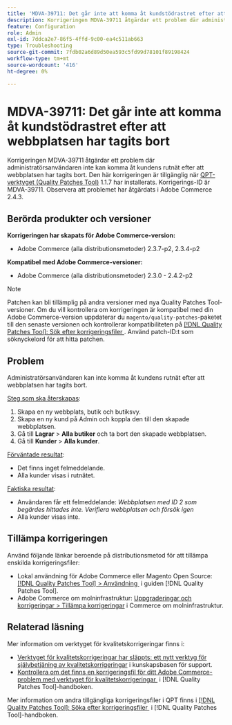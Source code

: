 ```yaml
---
title: 'MDVA-39711: Det går inte att komma åt kundstödrastret efter att webbplatsen har tagits bort'
description: Korrigeringen MDVA-39711 åtgärdar ett problem där administratörsanvändaren inte kan komma åt kundens rutnät efter att webbplatsen har tagits bort. Den här korrigeringen är tillgänglig när [QPT-verktyget (Quality Patches Tool)](https://experienceleague.adobe.com/sv/docs/commerce-operations/tools/quality-patches-tool/quality-patches-tool-to-self-serve-quality-patches) 1.1.7 är installerat. Korrigerings-ID är MDVA-39711. Observera att problemet har åtgärdats i Adobe Commerce 2.4.3.
feature: Configuration
role: Admin
exl-id: 7ddca2e7-86f5-4ffd-9c00-ea4c511ab663
type: Troubleshooting
source-git-commit: 7fdb02a6d89d50ea593c5fd99d78101f89198424
workflow-type: tm+mt
source-wordcount: '416'
ht-degree: 0%

---
```


# MDVA-39711: Det går inte att komma åt kundstödrastret efter att webbplatsen har tagits bort

Korrigeringen MDVA-39711 åtgärdar ett problem där administratörsanvändaren inte kan komma åt kundens rutnät efter att webbplatsen har tagits bort. Den här korrigeringen är tillgänglig när [QPT-verktyget (Quality Patches Tool)](https://experienceleague.adobe.com/sv/docs/commerce-operations/tools/quality-patches-tool/quality-patches-tool-to-self-serve-quality-patches) 1.1.7 har installerats. Korrigerings-ID är MDVA-39711. Observera att problemet har åtgärdats i Adobe Commerce 2.4.3.

## Berörda produkter och versioner

**Korrigeringen har skapats för Adobe Commerce-version:**

* Adobe Commerce (alla distributionsmetoder) 2.3.7-p2, 2.3.4-p2

**Kompatibel med Adobe Commerce-versioner:**

* Adobe Commerce (alla distributionsmetoder) 2.3.0 - 2.4.2-p2

>[!NOTE]
>
>Patchen kan bli tillämplig på andra versioner med nya Quality Patches Tool-versioner. Om du vill kontrollera om korrigeringen är kompatibel med din Adobe Commerce-version uppdaterar du `magento/quality-patches`-paketet till den senaste versionen och kontrollerar kompatibiliteten på [[!DNL Quality Patches Tool]: Sök efter korrigeringsfiler &#x200B;](https://experienceleague.adobe.com/sv/docs/commerce-operations/tools/quality-patches-tool/quality-patches-tool-to-self-serve-quality-patches). Använd patch-ID:t som söknyckelord för att hitta patchen.

## Problem

Administratörsanvändaren kan inte komma åt kundens rutnät efter att webbplatsen har tagits bort.

<u>Steg som ska återskapas</u>:

1. Skapa en ny webbplats, butik och butiksvy.
1. Skapa en ny kund på Admin och koppla den till den skapade webbplatsen.
1. Gå till **Lagrar** > **Alla butiker** och ta bort den skapade webbplatsen.
1. Gå till **Kunder** > **Alla kunder**.

<u>Förväntade resultat</u>:

* Det finns inget felmeddelande.
* Alla kunder visas i rutnätet.

<u>Faktiska resultat</u>:

* Användaren får ett felmeddelande: *Webbplatsen med ID 2 som begärdes hittades inte. Verifiera webbplatsen och försök igen*
* Alla kunder visas inte.

## Tillämpa korrigeringen

Använd följande länkar beroende på distributionsmetod för att tillämpa enskilda korrigeringsfiler:

* Lokal användning för Adobe Commerce eller Magento Open Source: [[!DNL Quality Patches Tool] > Användning &#x200B;](/help/tools/quality-patches-tool/usage.md) i guiden [!DNL Quality Patches Tool].
* Adobe Commerce om molninfrastruktur: [Uppgraderingar och korrigeringar > Tillämpa korrigeringar](https://experienceleague.adobe.com/docs/commerce-cloud-service/user-guide/develop/upgrade/apply-patches.html?lang=sv-SE) i Commerce om molninfrastruktur.

## Relaterad läsning

Mer information om verktyget för kvalitetskorrigeringar finns i:

* [Verktyget för kvalitetskorrigeringar har släppts: ett nytt verktyg för självbetjäning av kvalitetskorrigeringar](https://experienceleague.adobe.com/sv/docs/commerce-operations/tools/quality-patches-tool/quality-patches-tool-to-self-serve-quality-patches) i kunskapsbasen för support.
* [Kontrollera om det finns en korrigeringsfil för ditt Adobe Commerce-problem med verktyget för kvalitetskorrigeringar &#x200B;](/help/tools/quality-patches-tool/patches-available-in-qpt/check-patch-for-magento-issue-with-magento-quality-patches.md) i [!DNL Quality Patches Tool]-handboken.

Mer information om andra tillgängliga korrigeringsfiler i QPT finns i [[!DNL Quality Patches Tool]: Söka efter korrigeringsfiler &#x200B;](https://experienceleague.adobe.com/tools/commerce-quality-patches/index.html?lang=sv-SE) i [!DNL Quality Patches Tool]-handboken.

